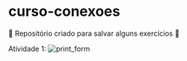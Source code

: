 # curso-conexoes

 :rocket: Repositório criado para salvar alguns exercícios :rocket:

  Atividade 1:
 ![print_form](https://github.com/dev-Alencar/curso-conex-es/assets/59658258/89c3ebda-904f-47b0-a293-d7acb0b2a34b)
